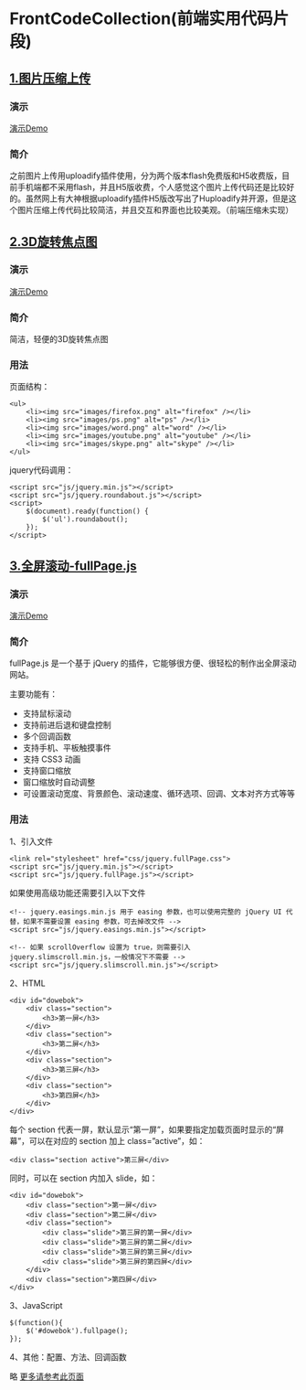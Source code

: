 # FrontCodeCollection(前端实用代码片段)

## [1.图片压缩上传](https://github.com/Mr-houzi/FrontCodeCollection/tree/master/uploadPic)

### 演示

[演示Demo](https://mr-houzi.github.io/FrontCodeCollection/uploadPic/)

### 简介

之前图片上传用uploadify插件使用，分为两个版本flash免费版和H5收费版，目前手机端都不采用flash，并且H5版收费，个人感觉这个图片上传代码还是比较好的。虽然网上有大神根据uploadify插件H5版改写出了Huploadify并开源，但是这个图片压缩上传代码比较简洁，并且交互和界面也比较美观。（前端压缩未实现）


## [2.3D旋转焦点图](https://github.com/Mr-houzi/FrontCodeCollection/tree/master/3DRotateBanner)

### 演示

[演示Demo](https://mr-houzi.github.io/FrontCodeCollection/3DRotateBanner/)

### 简介

简洁，轻便的3D旋转焦点图

### 用法

页面结构：
```
<ul>
	<li><img src="images/firefox.png" alt="firefox" /></li>
	<li><img src="images/ps.png" alt="ps" /></li>
	<li><img src="images/word.png" alt="word" /></li>
	<li><img src="images/youtube.png" alt="youtube" /></li>
	<li><img src="images/skype.png" alt="skype" /></li>
</ul>
```

jquery代码调用：
```
<script src="js/jquery.min.js"></script>
<script src="js/jquery.roundabout.js"></script>
<script>
    $(document).ready(function() {
        $('ul').roundabout();
    });
</script>
```

## [3.全屏滚动-fullPage.js](https://github.com/Mr-houzi/FrontCodeCollection/tree/master/fullPage.js)

### 演示

[演示Demo](https://mr-houzi.github.io/FrontCodeCollection/fullPage.js/)

### 简介

fullPage.js 是一个基于 jQuery 的插件，它能够很方便、很轻松的制作出全屏滚动网站。

主要功能有：
- 支持鼠标滚动
- 支持前进后退和键盘控制
- 多个回调函数
- 支持手机、平板触摸事件
- 支持 CSS3 动画
- 支持窗口缩放
- 窗口缩放时自动调整
- 可设置滚动宽度、背景颜色、滚动速度、循环选项、回调、文本对齐方式等等

### 用法

1、引入文件

```
<link rel="stylesheet" href="css/jquery.fullPage.css">
<script src="js/jquery.min.js"></script>
<script src="js/jquery.fullPage.js"></script>
```

如果使用高级功能还需要引入以下文件

```
<!-- jquery.easings.min.js 用于 easing 参数，也可以使用完整的 jQuery UI 代替，如果不需要设置 easing 参数，可去掉改文件 -->
<script src="js/jquery.easings.min.js"></script>

<!-- 如果 scrollOverflow 设置为 true，则需要引入 jquery.slimscroll.min.js，一般情况下不需要 -->
<script src="js/jquery.slimscroll.min.js"></script>
```

2、HTML

```
<div id="dowebok">
    <div class="section">
        <h3>第一屏</h3>
    </div>
    <div class="section">
        <h3>第二屏</h3>
    </div>
    <div class="section">
        <h3>第三屏</h3>
    </div>
    <div class="section">
        <h3>第四屏</h3>
    </div>
</div>
```

每个 section 代表一屏，默认显示“第一屏”，如果要指定加载页面时显示的“屏幕”，可以在对应的 section 加上 class=”active”，如：

```
<div class="section active">第三屏</div>
```

同时，可以在 section 内加入 slide，如：

```
<div id="dowebok">
    <div class="section">第一屏</div>
    <div class="section">第二屏</div>
    <div class="section">
        <div class="slide">第三屏的第一屏</div>
        <div class="slide">第三屏的第二屏</div>
        <div class="slide">第三屏的第三屏</div>
        <div class="slide">第三屏的第四屏</div>
    </div>
    <div class="section">第四屏</div>
</div>
```

3、JavaScript

```
$(function(){
    $('#dowebok').fullpage();
});
```

4、其他：配置、方法、回调函数 

略 [更多请参考此页面](http://www.dowebok.com/77.html)